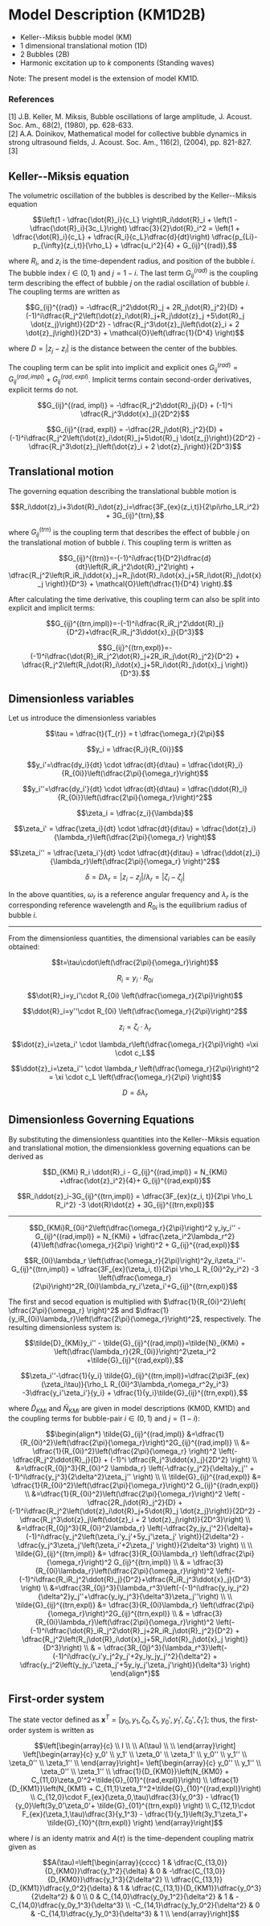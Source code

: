 # Model Description (KM1D2B)

- Keller--Miksis bubble model (KM)
- 1 dimensional translational motion (1D)
- 2 Bubbles (2B)
- Harmonic excitation up to $k$ components (Standing waves)

Note: The present model is the extension of model KM1D. 

### References

[1] J.B. Keller, M. Miksis, Bubble oscillations of large amplitude, J. Acoust. Soc. Am., 68(2), (1980), pp. 628-633. \
[2] A.A. Doinikov, Mathematical model for collective bubble dynamics in strong ultrasound fields, J. Acoust. Soc. Am., 116(2), (2004), pp. 821-827. \
[3]

## Keller--Miksis equation

The volumetric oscillation of the bubbles is described by the Keller--Miksis equation

```math
\left(1 - \dfrac{\dot{R}_i}{c_L} \right)R_i\ddot{R}_i + \left(1 -\dfrac{\dot{R}_i}{3c_L}\right) \dfrac{3}{2}\dot{R}_i^2 = \left(1 + \dfrac{\dot{R}_i}{c_L} + \dfrac{R_i}{c_L}\dfrac{d}{dt}\right) \dfrac{p_{Li}-p_{\infty}(z_i,t)}{\rho_L} + \dfrac{u_i^2}{4} + G_{ij}^{(rad)},
```

where $`R_i`$, and $`z_i`$ is the time-dependent radius, and position of the bubble $`i`$. The bubble index $`i\in(0, 1)`$ and $`j=1-i`$. The last term $`G_{ij}^{(rad)}`$ is the coupling term describing the effect of bubble $`j`$ on the radial oscillation of bubble $`i`$. The coupling terms are written as

```math
G_{ij}^{(rad)} = -\dfrac{R_j^2\ddot{R}_j + 2R_j\dot{R}_j^2}{D} + (-1)^i\dfrac{R_j^2\left(\dot{z}_i\dot{R}_j+R_j\ddot{z}_j +5\dot{R}_j \dot{z_j}\right)}{2D^2} - \dfrac{R_j^3\dot{z}_j\left(\dot{z}_i + 2 \dot{z}_j\right)}{2D^3} + \mathcal{O}\left(\dfrac{1}{D^4} \right)
```

where $`D = |z_j - z_i|`$ is the distance between the center of the bubbles.

The coupling term can be split into implicit and explicit ones $`G_{ij}^{(rad)} = G_{ij}^{(rad, impl)} + G_{ij}^{(rad, expl)}`$. Implicit terms contain second-order derivatives, explicit terms do not.

```math
G_{ij}^{(rad, impl)} = -\dfrac{R_j^2\ddot{R}_j}{D} + (-1)^i \dfrac{R_j^3\ddot{x}_j}{2D^2}
```

```math
G_{ij}^{(rad, expl)} = -\dfrac{2R_j\dot{R}_j^2}{D} + (-1)^i\dfrac{R_j^2\left(\dot{z}_i\dot{R}_j+5\dot{R}_j \dot{z_j}\right)}{2D^2} - \dfrac{R_j^3\dot{z}_j\left(\dot{z}_i + 2 \dot{z}_j\right)}{2D^3}
```

## Translational motion

The governing equation describing the translational bubble motion is

```math
R_i\ddot{z}_i+3\dot{R}_i\dot{z}_i=\dfrac{3F_{ex}(z_i,t)}{2\pi\rho_LR_i^2} + 3G_{ij}^{trn},
```

where $`G_{ij}^{(trn)}`$ is the coupling term that describes the effect of bubble $`j`$ on the translational motion of bubble $`i`$. This coupling term is written as

```math
G_{ij}^{(trn)}=-(-1)^i\dfrac{1}{D^2}\dfrac{d}{dt}\left(R_iR_j^2\dot{R}_j^2\right) + \dfrac{R_j^2\left(R_iR_j\ddot{x}_j+R_j\dot{R}_i\dot{x}_j+5R_i\dot{R}_j\dot{x}_j \right)}{D^3} + \mathcal{O}\left(\dfrac{1}{D^4} \right).
```

After calculating the time derivative, this coupling term can also be split into explicit and implicit terms:

```math
G_{ij}^{(trn,impl)}=-(-1)^i\dfrac{R_iR_j^2\ddot{R}_j}{D^2}+\dfrac{R_iR_j^3\ddot{x}_j}{D^3}
```

```math
G_{ij}^{(trn,expl)}=-(-1)^i\dfrac{\dot{R}_iR_j^2\dot{R}_j+2R_iR_j\dot{R}_j^2}{D^2} + \dfrac{R_j^2\left(R_j\dot{R}_i\dot{x}_j+5R_i\dot{R}_j\dot{x}_j \right)}{D^3}.
```


## Dimensionless variables

Let us introduce the dimensionless variables

```math
\tau = \dfrac{t}{T_{r}} = t \dfrac{\omega_r}{2\pi}
```

```math
y_i = \dfrac{R_i}{R_{0i}}
```

```math
y_i'=\dfrac{dy_i}{dt} \cdot \dfrac{dt}{d\tau} = \dfrac{\dot{R}_i}{R_{0i}}\left(\dfrac{2\pi}{\omega_r}\right)
```

```math
y_i''=\dfrac{dy_i'}{dt} \cdot \dfrac{dt}{d\tau} = \dfrac{\ddot{R}_i}{R_{0i}}\left(\dfrac{2\pi}{\omega_r}\right)^2
```

```math
\zeta_i = \dfrac{z_i}{\lambda}
```

```math
\zeta_i' = \dfrac{\zeta_i}{dt} \cdot \dfrac{dt}{d\tau} = \dfrac{\dot{z}_i}{\lambda_r}\left(\dfrac{2\pi}{\omega_r} \right)
```

```math
\zeta_i'' = \dfrac{\zeta_i'}{dt} \cdot \dfrac{dt}{d\tau} = \dfrac{\ddot{z}_i}{\lambda_r}\left(\dfrac{2\pi}{\omega_r} \right)^2
```

```math
\delta = D\lambda_r = |z_i - z_j|/\lambda_r = |\zeta_i-\zeta_j|
```

In the above quantities, $`\omega_r`$ is a reference angular frequency and $`\lambda_r`$ is the corresponding reference wavelength and $`R_{0i}`$ is the equilibrium radius of bubble $`i`$.

---

From the dimensionless quantities, the dimensional variables can be easily obtained:

```math
t=\tau\cdot\left(\dfrac{2\pi}{\omega_r}\right)
```

```math
R_i=y_i\cdot R_{0i}
```

```math
\dot{R}_i=y_i'\cdot R_{0i} \left(\dfrac{\omega_r}{2\pi}\right)
```

```math
\ddot{R}_i=y''\cdot R_{0i} \left(\dfrac{\omega_r}{2\pi}\right)^2
```

```math
z_i=\zeta_i \cdot \lambda_r
```

```math
\dot{z}_i=\zeta_i' \cdot \lambda_r\left(\dfrac{\omega_r}{2\pi}\right) =\xi \cdot c_L
```

```math
\ddot{z}_i=\zeta_i'' \cdot \lambda_r \left(\dfrac{\omega_r}{2\pi}\right)^2 = \xi \cdot c_L \left(\dfrac{\omega_r}{2\pi} \right)
```

```math
D = \delta \lambda_r
```

## Dimensionless Governing Equations

By substituting the dimensionless quantities into the Keller--Miksis equation and translational motion, the dimensionkless governing equations can be derived as

```math
D_{KMi} R_i \ddot{R}_i - G_{ij}^{(rad,impl)} = N_{KMi} +\dfrac{\dot{z}_i^2}{4}+ G_{ij}^{(rad,expl)}
```

```math
R_i\ddot{z}_i-3G_{ij}^{(trn,impl)} = \dfrac{3F_{ex}(z_i, t)}{2\pi \rho_L R_i^2} -3 \dot{R}\dot{z} + 3G_{ij}^{(trn,expl)}
```

---

```math
D_{KMi}R_{0i}^2\left(\dfrac{\omega_r}{2\pi}\right)^2 y_iy_i'' - G_{ij}^{(rad,impl)} = N_{KMi} + \dfrac{\zeta_i^2\lambda_r^2}{4}\left(\dfrac{\omega_r}{2\pi} \right)^2 + G_{ij}^{(rad,expl)}
```

```math
R_{0i}\lambda_r \left(\dfrac{\omega_r}{2\pi}\right)^2y_i\zeta_i''-G_{ij}^{(trn,impl)} = \dfrac{3F_{ex}(\zeta_i, t)}{2\pi \rho_L R_{0i}^2y_i^2} -3 \left(\dfrac{\omega_r}{2\pi}\right)^2R_{0i}\lambda_ry_i'\zeta_i'+G_{ij}^{(trn,expl)}
```

The first and secod equation is multiplied with $`\dfrac{1}{R_{0i}^2}\left( \dfrac{2\pi}{\omega_r} \right)^2`$ and $`\dfrac{1}{y_iR_{0i}\lambda_r}\left(\dfrac{2\pi}{\omega_r}\right)^2`$, respectively. The resulting dimensionless system is:

```math
\tilde{D}_{KMi}y_i'' - \tilde{G}_{ij}^{(rad,impl)}=\tilde{N}_{KMi} + \left(\dfrac{\lambda_r}{2R_{0i}}\right)^2\zeta_i^2 +\tilde{G}_{ij}^{(rad,expl)},
```

```math
\zeta_i''-\dfrac{1}{y_i} \tilde{G}_{ij}^{(trn,impl)}=\dfrac{2\pi3F_{ex}(\zeta_i\tau)}{\rho_L R_{0i}^3\lambda_r\omega_r^2y_i^3} -3\dfrac{y_i'\zeta_i'}{y_i} + \dfrac{1}{y_i}\tilde{G}_{ij}^{(trn,expl)},
```

where $`\tilde{D}_{KMi}`$ and $`\tilde{N}_{KMi}`$ are given in model descriptions (KM0D, KM1D) and the coupling terms for bubble-pair $`i\in(0, 1)`$ and $`j=(1-i)`$:

```math
\begin{align*}
\tilde{G}_{ij}^{(rad,impl)} &=\dfrac{1}{R_{0i}^2}\left(\dfrac{2\pi}{\omega_r}\right)^2G_{ij}^{(rad,impl)} \\
&= \dfrac{1}{R_{0i}^2}\left(\dfrac{2\pi}{\omega_r} \right)^2 \left(-\dfrac{R_j^2\ddot{R}_j}{D} + (-1)^i \dfrac{R_j^3\ddot{x}_j}{2D^2} \right) \\
&=\dfrac{R_{0j}^3}{R_{0i}^2 \lambda_r} \left(-\dfrac{y_j^2}{\delta}y_j'' + (-1)^i\dfrac{y_j^3}{2\delta^2}\zeta_j'' \right) \\
\\

\tilde{G}_{ij}^{(rad,expl)} &= \dfrac{1}{R_{0i}^2}\left(\dfrac{2\pi}{\omega_r}\right)^2 G_{ij}^{(radn,expl)} \\
&=\dfrac{1}{R_{0i}^2}\left(\dfrac{2\pi}{\omega_r}\right)^2 \left( -\dfrac{2R_j\dot{R}_j^2}{D} + (-1)^i\dfrac{R_j^2\left(\dot{z}_i\dot{R}_j+5\dot{R}_j \dot{z_j}\right)}{2D^2} - \dfrac{R_j^3\dot{z}_j\left(\dot{z}_i + 2 \dot{z}_j\right)}{2D^3}\right) \\
&=\dfrac{R_{0j}^3}{R_{0i}^2\lambda_r} \left(-\dfrac{2y_jy_j'^2}{\delta}+(-1)^i\dfrac{y_j^2\left(\zeta_i'y_j'+5y_j'\zeta_j' \right)}{2\delta^2} - \dfrac{y_j^3\zeta_j'\left(\zeta_i'+2\zeta_j' \right)}{2\delta^3} \right) \\
\\

\tilde{G}_{ij}^{(trn,impl)} &= \dfrac{3}{R_{0i}\lambda_r} \left(\dfrac{2\pi}{\omega_r}\right)^2 G_{ij}^{(trn,impl)} \\
& = \dfrac{3}{R_{0i}\lambda_r}\left(\dfrac{2\pi}{\omega_r}\right)^2 \left(-(-1)^i\dfrac{R_iR_j^2\ddot{R}_j}{D^2}+\dfrac{R_iR_j^3\ddot{x}_j}{D^3} \right) \\
&=\dfrac{3R_{0j}^3}{\lambda_r^3}\left(-(-1)^i\dfrac{y_iy_j^2}{\delta^2}y_j''+\dfrac{y_iy_j^3}{\delta^3}\zeta_j''\right) \\
\\

\tilde{G}_{ij}^{(trn,expl)} &= \dfrac{3}{R_{0i}\lambda_r} \left(\dfrac{2\pi}{\omega_r}\right)^2G_{ij}^{(trn,expl)} \\
& = \dfrac{3}{R_{0i}\lambda_r}\left(\dfrac{2\pi}{\omega_r}\right)^2 \left(-(-1)^i\dfrac{\dot{R}_iR_j^2\dot{R}_j+2R_iR_j\dot{R}_j^2}{D^2} + \dfrac{R_j^2\left(R_j\dot{R}_i\dot{x}_j+5R_i\dot{R}_j\dot{x}_j \right)}{D^3}\right) \\
& = \dfrac{3R_{0j}^3}{\lambda_r^3}\left(-(-1)^i\dfrac{y_i'y_j^2y_j'+2y_iy_jy_j'^2}{\delta^2} + \dfrac{y_j^2\left(y_jy_i'\zeta_j'+5y_iy_j'\zeta_j'\right)}{\delta^3} \right)
\end{align*}
```

## First-order system

The state vector defined as $`\mathbf{x}^T=[y_0, y_1, \zeta_0, \zeta_1, y_0', y_1', \zeta_0', \zeta_1']`$; thus, the first-order system is written as

```math
\left[\begin{array}{c} 
\\
I \\
\\
A(\tau) \\
\\
\end{array}\right]
\left[\begin{array}{c} 
y_0' \\
y_1' \\
\zeta_0' \\
\zeta_1' \\

y_0'' \\
y_1'' \\
\zeta_0'' \\
\zeta_1'' \\
\end{array}\right]=
\left[\begin{array}{c}
y_0'' \\
y_1'' \\
\zeta_0'' \\
\zeta_1'' \\
\dfrac{1}{D_{KM0}}\left(N_{KM0} + C_{11,0}\zeta_0'^2+\tilde{G}_{01}^{(rad,expl)}\right) \\
\dfrac{1}{D_{KM1}}\left(N_{KM1} + C_{11,1}\zeta_1'^2+\tilde{G}_{10}^{(rad,expl)}\right) \\
C_{12,0}\cdot F_{ex}(\zeta_0,\tau)\dfrac{3}{y_0^3} - \dfrac{1}{y_0}\left(3y_0'\zeta_0'+ \tilde{G}_{01}^{(trn,expl)} \right) \\
C_{12,1}\cdot F_{ex}(\zeta_1,\tau)\dfrac{3}{y_1^3} - \dfrac{1}{y_1}\left(3y_1'\zeta_1'+ \tilde{G}_{10}^{(trn,expl)} \right)
\end{array}\right]
```

where $`I`$ is an identy matrix and $`A(\tau)`$ is the time-dependent coupling matrix given as 

```math
A(\tau)=\left[\begin{array}{cccc}
1 & \dfrac{C_{13,0}}{D_{KM0}}\dfrac{y_1^2}{\delta} & 0 & -\dfrac{C_{13,0}}{D_{KM0}}\dfrac{y_1^3}{2\delta^2} \\
\dfrac{C_{13,1}}{D_{KM1}}\dfrac{y_0^2}{\delta} & 1 & \dfrac{C_{13,1}}{D_{KM1}}\dfrac{y_0^3}{2\delta^2} & 0 \\
0 & C_{14,0}\dfrac{y_0y_1^2}{\delta^2} & 1 & -C_{14,0}\dfrac{y_0y_1^3}{\delta^3} \\
-C_{14,1}\dfrac{y_1y_0^2}{\delta^2} & 0 & -C_{14,1}\dfrac{y_1y_0^3}{\delta^3} & 1 \\
\end{array}\right]
```